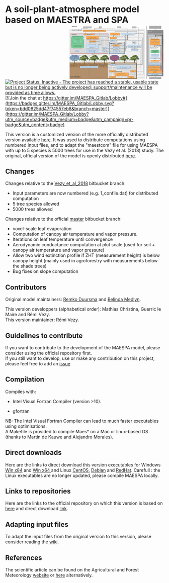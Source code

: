 A soil-plant-atmosphere model based on MAESTRA and SPA <img src="logo/MAESPA.png" alt="logo" width="300" align="right" />
===========================================================================================================================
[![Project Status: Inactive - The project has reached a stable, usable state but is no longer being actively developed; support/maintenance will be provided as time allows.](http://www.repostatus.org/badges/latest/inactive.svg)](http://www.repostatus.org/#inactive)
[![Join the chat at https://gitter.im/MAESPA_Gitlab/Lobby#](https://badges.gitter.im/MAESPA_Gitlab/Lobby.svg?token=bdd0825dd47f74557eb8&branch=master)](https://gitter.im/MAESPA_Gitlab/Lobby?utm_source=badge&utm_medium=badge&utm_campaign=pr-badge&utm_content=badge)


This version is a customized version of the more officially
distributed version available [here](https://bitbucket.org/remkoduursma/maespa/branch/Vezy_et_al_2018).
It was used to distribute computations using numbered input files, and to adapt the "maestcom" file for using MAESPA with up to 5 species & 5000 trees for use in the Vezy et al. (2018) study.
The original, official version of the model is openly distributed [here](https://maespa.github.io/).

## Changes
Changes relative to the [Vezy_et_al_2018](https://bitbucket.org/remkoduursma/maespa/branch/Vezy_et_al_2018) bitbucket branch:
* Input parameters are now numbered (e.g. 1_confile.dat) for distributed computation
* 5 tree species allowed
* 5000 trees allowed

Changes relative to the official [master](https://bitbucket.org/remkoduursma/maespa/branch/Vezy_et_al_2018) bitbucket branch:
* voxel-scale leaf evaporation
* Computation of canopy air temperature and vapor pressure.
* Iterations on leaf temperature until convergence
* Aerodynamic conductance computation at plot scale (used for soil + canopy air temperature and vapor pressure)
* Allow two wind extinction profile if ZHT (measurement height) is below canopy height (mainly used in agroforestry with measurements below the shade trees)
* Bug fixes on slope computation

## Contributors
Original model maintainers: [Remko Duursma](http://www.remkoduursma.com/) and [Belinda Medlyn](https://bmedlyn.wordpress.com).

This version developpers (alphabetical order): Mathias Christina, Guerric le Maire and Rémi Vezy.  
This version maintainer: Rémi Vezy.

## Guidelines to contribute
If you want to contribute to the development of the MAESPA model, please consider using the official repository first.  
If you still want to develop, use or make any contribution on this project, please feel free to add an [issue](https://gitlab.com/VEZY/MAESPA/issues)

## Compilation
Compiles with:

* Intel Visual Fortran Compiler (version >10).

* gfortran

NB: The Intel Visual Fortran Compiler can lead to much faster executables using optimisations.  
A Makefile is provided to compile Maes* on a Mac or linux-based OS (thanks to Martin de Kauwe and Alejandro Morales).

## Direct downloads
Here are the links to direct download this version executables for Windows [Win x84](https://gitlab.com/VEZY/MAESPA/raw/master/Executables/Windows/maespa_x86.exe)
and [Win x64 ](https://gitlab.com/VEZY/MAESPA/raw/master/Executables/Windows/maespa_x64.exe) and
Linux [CentOS](https://gitlab.com/VEZY/MAESPA/raw/3bcfa81e53840c609f50a7a5d948257cc33a0822/Executables/CentOS/maespa),
[Debian](https://gitlab.com/VEZY/MAESPA/raw/3bcfa81e53840c609f50a7a5d948257cc33a0822/Executables/Debian/maespa) and
[RedHat](https://gitlab.com/VEZY/MAESPA/raw/3bcfa81e53840c609f50a7a5d948257cc33a0822/Executables/RedHat/maespa). Carefull : the Linux executables are no longer updated, please compile MAESPA locally.

## Links to repositories
Here are the links to the official repository on which this version is based on [here](https://bitbucket.org/remkoduursma/maespa/commits/b7440289f6801fbd8841241e48ead6592e58e39e?at=montpellier) and direct download [link](https://bitbucket.org/remkoduursma/maespa/get/montpellier.zip).

## Adapting input files
To adapt the input files from the original version to this version, please consider reading the [wiki](https://gitlab.com/VEZY/MAESPA/wikis/home).

## References
The scientific article can be found on the Agricultural and Forest Meteorology [website](https://www.sciencedirect.com/science/article/pii/S016819231830042X) or [here](https://www.researchgate.net/publication/323398728_Measuring_and_modelling_energy_partitioning_in_canopies_of_varying_complexity_using_MAESPA_model) alternatively.
